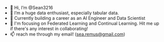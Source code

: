 - 👋 Hi, I’m @Sean3216
- 👀 I’m a huge data enthusiast, especially tabular data.
- 🌱 Currently building a career as an AI Engineer and Data Scientist
- 💞️ I'm focusing on Federated Learning and Continual Learning. Hit me up if there's any interest in collaborating!
- 📫 reach me through my email! (sea.remus@gmail.com)

<!---
Sean3216/Sean3216 is a ✨ special ✨ repository because its `README.md` (this file) appears on your GitHub profile.
You can click the Preview link to take a look at your changes.
--->
